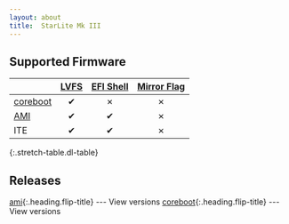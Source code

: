 ```yaml
---
layout: about
title:  StarLite Mk III
---
```


## Supported Firmware


|                               | [LVFS]              | [EFI Shell]         | [Mirror Flag]       |
|:------------------------------|:-------------------:|:-------------------:|:-------------------:|
| [coreboot]                    | &#x2714;            | &#x2717;            | &#x2717;            |
| [AMI]                         | &#x2714;            | &#x2714;            | &#x2717;            |
| ITE                           | &#x2714;            | &#x2714;            | &#x2717;            |
{:.stretch-table.dl-table}


## Releases
[ami]{:.heading.flip-title} --- View versions
[coreboot]{:.heading.flip-title} --- View versions


[LVFS]: ../../methods
[EFI Shell]: ../../methods/efi_shell/
[Mirror Flag]: ../../methods/magic/

[AMI]: https://fwupd.org/lvfs/devices/com.starlabs.I3.ami
[coreboot]: https://fwupd.org/lvfs/devices/com.starlabs.I3.coreboot
